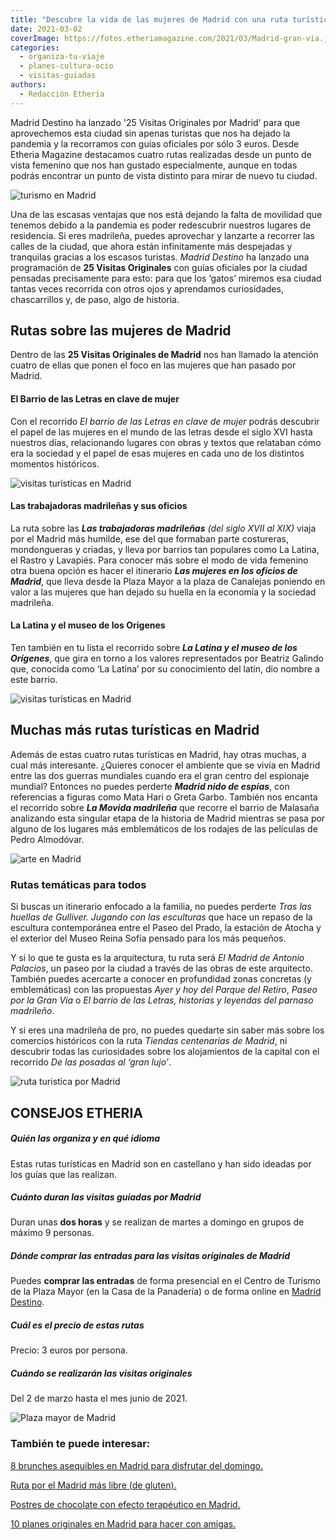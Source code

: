 ```yaml
---
title: "Descubre la vida de las mujeres de Madrid con una ruta turística"
date: 2021-03-02
coverImage: https://fotos.etheriamagazine.com/2021/03/Madrid-gran-via.jpg
categories: 
  - organiza-tu-viaje
  - planes-cultura-ocio
  - visitas-guiadas
authors: 
  - Redacción Etheria
---
```


Madrid Destino ha lanzado '25 Visitas Originales por Madrid' para que aprovechemos esta ciudad sin apenas turistas que nos ha dejado la pandemia y la recorramos con guías oficiales por sólo 3 euros. Desde Etheria Magazine destacamos cuatro rutas realizadas desde un punto de vista femenino que nos han gustado especialmente, aunque en todas podrás encontrar un punto de vista distinto para mirar de nuevo tu ciudad.

![turismo en Madrid](https://fotos.etheriamagazine.com/2021/03/Madrid-gran-via.jpg "La Gran Vía al atardecer. © Florian Wehde")

Una de las escasas ventajas que nos está dejando la falta de movilidad que tenemos 
debido a la pandemia es poder redescubrir nuestros lugares de residencia. Si eres 
madrileña, puedes aprovechar y lanzarte a recorrer las calles de la ciudad, que ahora 
están infinitamente más despejadas y tranquilas gracias a los escasos turistas. _Madrid 
Destino_ ha lanzado una programación de **25 Visitas Originales** con guías oficiales 
por la ciudad pensadas precisamente para esto: para que los ‘gatos’ miremos esa ciudad 
tantas veces recorrida con otros ojos y aprendamos curiosidades, chascarrillos y, de 
paso, algo de historia. 

## Rutas sobre las mujeres de Madrid

Dentro de las **25 Visitas Originales de Madrid** nos han llamado la atención cuatro de 
ellas que ponen el foco en las mujeres que han pasado por Madrid. 

#### El Barrio de las Letras en clave de mujer

Con el recorrido _El barrio de las Letras en clave de mujer_ podrás descubrir el papel 
de las mujeres en el mundo de las letras desde el siglo XVI hasta nuestros días, 
relacionando lugares con obras y textos que relataban cómo era la sociedad y el papel de 
esas mujeres en cada uno de los distintos momentos históricos. 

![visitas turísticas en Madrid](https://fotos.etheriamagazine.com/2021/03/Madrid-la-latina.jpg "Tejados de La Latina desde la calle Segovia. © Javier Sánchez/Madrid Destino")

#### Las trabajadoras madrileñas y sus oficios

La ruta sobre las _**Las trabajadoras madrileñas** (del siglo XVII al XIX)_ viaja por el 
Madrid más humilde, ese del que formaban parte costureras, mondongueras y criadas, y 
lleva por barrios tan populares como La Latina, el Rastro y Lavapiés. Para conocer más 
sobre el modo de vida femenino otra buena opción es hacer el itinerario _**Las mujeres 
en los oficios de Madrid**_, que lleva desde la Plaza Mayor a la plaza de Canalejas 
poniendo en valor a las mujeres que han dejado su huella en la economía y la sociedad 
madrileña. 

#### La Latina y el museo de los Orígenes

Ten también en tu lista el recorrido sobre _**La Latina y el museo de los Orígenes**_, 
que gira en torno a los valores representados por Beatriz Galindo que, conocida como ‘La 
Latina’ por su conocimiento del latín, dio nombre a este barrio. 

![visitas turísticas en Madrid](https://fotos.etheriamagazine.com/2021/03/Madrid-Barrio-de-Lavapies.jpg "Estación de metro de Lavapiés junto a la calle Argumosa. © Hiberus/Madrid Destino")

## Muchas más rutas turísticas en Madrid

Además de estas cuatro rutas turísticas en Madrid, hay otras muchas, a cual más 
interesante. ¿Quieres conocer el ambiente que se vivía en Madrid entre las dos guerras 
mundiales cuando era el gran centro del espionaje mundial? Entonces no puedes perderte 
_**Madrid nido de espías**_, con referencias a figuras como Mata Hari o Greta Garbo. 
También nos encanta el recorrido sobre **_La Movida madrileña_** que recorre el barrio 
de Malasaña analizando esta singular etapa de la historia de Madrid mientras se pasa por 
alguno de los lugares más emblemáticos de los rodajes de las películas de Pedro 
Almodóvar. 

![arte en Madrid](https://fotos.etheriamagazine.com/2021/03/Madrid-atocha.jpg "Escultura de Antonio López en Atocha.")

### Rutas temáticas para todos

Si buscas un itinerario enfocado a la familia, no puedes perderte _Tras las huellas de 
Gulliver. Jugando con las esculturas_ que hace un repaso de la escultura contemporánea 
entre el Paseo del Prado, la estación de Atocha y el exterior del Museo Reina Sofía 
pensado para los más pequeños. 

Y si lo que te gusta es la arquitectura, tu ruta será _El Madrid de Antonio Palacios_, 
un paseo por la ciudad a través de las obras de este arquitecto. También puedes 
acercarte a conocer en profundidad zonas concretas (y emblemáticas) con las propuestas 
_Ayer y hoy del Parque del Retiro_, _Paseo por la Gran Vía_ o _El barrio de las Letras, 
historias y leyendas del parnaso madrileño_. 

Y si eres una madrileña de pro, no puedes quedarte sin saber más sobre los comercios 
históricos con la ruta _Tiendas centenarias de Madrid_, ni descubrir todas las 
curiosidades sobre los alojamientos de la capital con el recorrido _De las posadas al 
‘gran lujo’_. 

![ruta turistica por Madrid](https://fotos.etheriamagazine.com/2021/03/Madrid-posadas-cava-baja.jpg "Posada El León de Oro, en la Cava Baja. © SG")

## CONSEJOS ETHERIA

##### Quién las organiza y en qué idioma

Estas rutas turísticas en Madrid son en castellano y han sido ideadas por los guías que 
las realizan. 

##### Cuánto duran las visitas guiadas por Madrid

Duran unas **dos horas** y se realizan de martes a domingo en grupos de máximo 9 
personas. 

##### Dónde comprar las entradas para las visitas originales de Madrid

Puedes **comprar las entradas** de forma presencial en el Centro de Turismo de la Plaza 
Mayor (en la Casa de la Panadería) o de forma online en [Madrid 
Destino](https://tienda.madrid-destino.com/es/turismo). 

##### Cuál es el precio de estas rutas

Precio: 3 euros por persona. 

##### Cuándo se realizarán las visitas originales

Del 2 de marzo hasta el mes junio de 2021. 

![Plaza mayor de Madrid](https://fotos.etheriamagazine.com/2021/03/Madrid-Plaza-Mayor.jpg "Plaza Mayor: Estatua ecuestre de Felipe III con Casa de la Panadería de fondo. © Paolo Giocoso/Madrid Destino")

### También te puede interesar:

[8 brunches asequibles en Madrid para disfrutar del 
domingo.](https://etheriamagazine.com/2020/11/13/brunch-buenos-y-baratos-en-madrid/) 

[Ruta por el Madrid más libre (de 
gluten).](https://etheriamagazine.com/2020/10/02/ruta-madrid-sin-gluten-mejores-restaurantes-pastelerias/) 

[Postres de chocolate con efecto terapéutico en 
Madrid.](https://etheriamagazine.com/2020/09/11/donde-tomar-mejores-postres-chocolate-en-madrid/) 

[10 planes originales en Madrid para hacer con 
amigas.](https://etheriamagazine.com/2020/08/27/10-planes-originales-en-madrid-con-amigas/)
